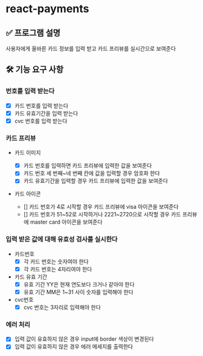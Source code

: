 # react-payments

## ✅ 프로그램 설명

사용자에게 올바른 카드 정보를 입력 받고 카드 프리뷰를 실시간으로 보여준다

## 🛠️ 기능 요구 사항

### 번호를 입력 받는다

- [x] 카드 번호를 입력 받는다
- [x] 카드 유효기간을 입력 받는다
- [x] cvc 번호를 입력 받는다

### 카드 프리뷰

- 카드 이미지

  - [x] 카드 번호를 입력하면 카드 프리뷰에 입력한 값을 보여준다
  - [x] 카드 번호 세 번째~네 번째 칸에 값을 입력할 경우 암호화 한다
  - [x] 카드 유효기간을 입력할 경우 카드 프리뷰에 입력한 값을 보여준다

- 카드 아이콘
  - [] 카드 번호가 4로 시작할 경우 카드 프리뷰에 visa 아이콘을 보여준다
  - [] 카드 번호가 51~52로 시작하거나 2221~2720으로 시작할 경우 카드 프리뷰에 master card 아이콘을 보여준다

### 입력 받은 값에 대해 유효성 검사를 실시한다

- 카드번호
  - [x] 각 카드 번호는 숫자여야 한다
  - [x] 각 카드 번호는 4자리여야 한다
- 카드 유효 기간
  - [x] 유효 기간 YY은 현재 연도보다 크거나 같아야 한다
  - [x] 유효 기간 MM은 1~31 사이 숫자를 입력해야 한다
- cvc번호
  - [x] cvc 번호는 3자리로 입력해야 한다

### 에러 처리

- [x] 입력 값이 유효하지 않은 경우 input에 border 색상이 변경된다
- [x] 입력 값이 유효하지 않은 경우 에러 메세지를 출력한다
